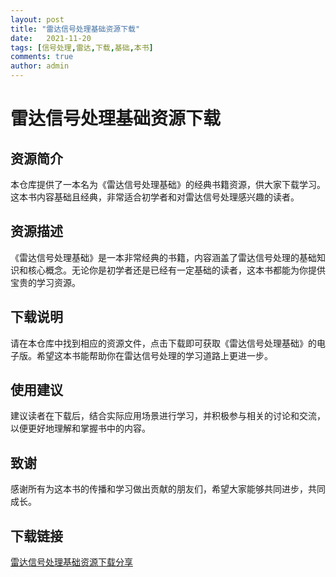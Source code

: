 ```yaml
---
layout: post
title: "雷达信号处理基础资源下载"
date:   2021-11-20
tags: [信号处理,雷达,下载,基础,本书]
comments: true
author: admin
---
```

# 雷达信号处理基础资源下载

## 资源简介

本仓库提供了一本名为《雷达信号处理基础》的经典书籍资源，供大家下载学习。这本书内容基础且经典，非常适合初学者和对雷达信号处理感兴趣的读者。

## 资源描述

《雷达信号处理基础》是一本非常经典的书籍，内容涵盖了雷达信号处理的基础知识和核心概念。无论你是初学者还是已经有一定基础的读者，这本书都能为你提供宝贵的学习资源。

## 下载说明

请在本仓库中找到相应的资源文件，点击下载即可获取《雷达信号处理基础》的电子版。希望这本书能帮助你在雷达信号处理的学习道路上更进一步。

## 使用建议

建议读者在下载后，结合实际应用场景进行学习，并积极参与相关的讨论和交流，以便更好地理解和掌握书中的内容。

## 致谢

感谢所有为这本书的传播和学习做出贡献的朋友们，希望大家能够共同进步，共同成长。

## 下载链接

[雷达信号处理基础资源下载分享](https://pan.quark.cn/s/51263bb56692)